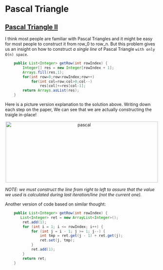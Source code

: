 # Pascal Triangle

## [Pascal Triangle II](https://leetcode.com/problems/pascals-triangle-ii/)

I think most people are familiar with Pascal Triangles and it might be easy for most people to construct it from row\_0 to row\_n. But this problem gives us an insight on how to construct *a single line* of Pascal Triangle `with only O(n) space`.

```java
	public List<Integer> getRow(int rowIndex) {
        Integer[] res = new Integer[rowIndex + 1];
        Arrays.fill(res,1);
        for(int row=0;row<rowIndex;row++)
            for(int col=row;col>0;col--)
                res[col]+=res[col-1];
        return Arrays.asList(res);
	}
```

Here is a picture version explanation to the solution above. Writing down each step on the paper, We can see that we are actually constructing the traigle in-place!  

<div  align="center">    
<img src="https://github.com/TongZhangUSC/LeetCode-Summary/blob/master/pic_explanation/pascal.jpg" width = "500" height = "200" alt="pascal" align=center />
</div>

*NOTE: we must construct the line from right to left to assure that the value we used is calculated during last iteration/line (not the current one).*

Another version of code based on similar thought:

```java
	public List<Integer> getRow(int rowIndex) {        
       List<Integer> ret = new ArrayList<Integer>();
    	ret.add(1);
    	for (int i = 1; i <= rowIndex; i++) {
    		for (int j = i - 1; j >= 1; j--) {
    			int tmp = ret.get(j - 1) + ret.get(j);
    			ret.set(j, tmp);
    		}
    		ret.add(1);
    	}
    	return ret;
    }
```